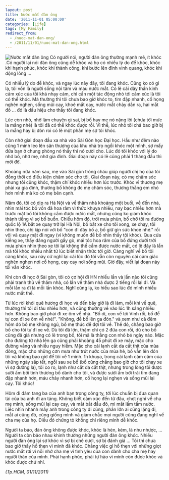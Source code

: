 ```yaml
---
layout: post
title: Nước mắt đàn ông
date: '2011-11-01 05:00:00'
categories: [Life]
tags: [My Family]
redirect_from: 
  - /nuoc-mat-dan-ong/
  - /2011/11/01/nuoc-mat-dan-ong.html
---
```


![Nước mắt đàn ông](https://trinhvanchung.files.wordpress.com/2011/11/image.png)
Có người nói, người đàn ông thường mạnh mẽ, ít khóc .Có người lại nói đàn ông cũng dễ khóc và họ có nhiều lý do để khóc, khóc khi hạnh phúc, khóc khi thành công, khi bước lên đỉnh vinh quang, khóc khi động lòng …

Có nhiều lý do để khóc, và ngay lúc này đây, tôi đang khóc. Cũng ko có gì lạ, tôi vốn là người sống nội tâm và mau nước mắt. Có lẽ cái dây thần kinh cảm xúc của tôi khá nhạy cảm, chỉ cần một tác động nhỏ tới cảm xúc là tôi có thể khóc. Mà thường thì tôi chưa bao giờ khóc to, tim đập nhanh, cổ họng nghèn nghẹn, sống mũi cay, khoé mắt cay, nước mắt chảy dần ra, hai mắt đỏ … đó là dấu hiệu cho thấy tôi đang khóc.

Lúc còn nhỏ, nhỡ làm chuyện gì sai, bị bố hay mẹ nó nặng lời (chưa tới mức la mắng nhé) là tôi đã có thể khóc được rồi. Vì thế, lúc nhỏ tôi chả bao giờ bị la mắng hay bị đòn roi có lẽ một phần mẹ sợ tôi khóc.

Còn nhớ giai đoạn đầu xa nhà vào Sài Gòn học Đại học. Hầu như đêm nào cũng 1 mình leo lên sân thượng của khu nhà trọ ngồi khóc một mình, sợ mấy đứa bạn ở chung phòng nó thấy thì nó cười cho. Lúc đó tôi khóc với lý do nhớ bố, nhớ mẹ, nhớ gia đình. Giai đoạn này có lẽ cũng phải 1 tháng đầu thì mới đỡ.

Khoảng nửa năm sau, mẹ vào Sài gòn trông cháu giúp người chị họ của tôi đồng thời có điều kiện chăm sóc cho tôi. Giai đoạn này, có mẹ chăm sóc nhưng tôi cũng khóc, thậm chí khóc nhiều hơn lúc trước. Khóc vì thương mẹ phải xa gia đình, thương bố không đc mẹ chăm sóc, thương thằng em nhỏ hơn mình mà ko có mẹ bên cạnh.

Năm đó, tôi có dịp ra Hà Nội và về thăm nhà khoảng một buổi, về đến nhà, nhìn mái tóc bố vốn đã hoa râm vì thức khuya nhiều, nay bạc nhiều hơn mà trước mặt bố tôi không cầm được nước mắt, nhưng cũng ko giám khóc thành tiếng vì sợ bố buồn. Chiều hôm đó, trời mưa phùn, bố chở tôi ra đường quốc lộ 1A bắt xe quay trở lại Hà Nội, bố bắt xe cho tôi xong, xe chạy, tôi nhìn theo, chị kịp nói với bố "con đi đây bố ạ, bố giữ gìn sức khoẻ nhé." rồi vội vã quay mặt đi ngay (vì không muốn để bố nhìn thấy tôi khóc). Qua cửa kiếng xe, thấy dáng người gầy gò, mái tóc hoa râm của bố đứng dưới trời mưa phùn nhìn theo xe tôi lại không thể cầm được nước mắt, có lẽ đây là lần mà tôi khóc nhiều nhất từ lúc biết nhận thức tới giờ. Càng nghĩ về bố tôi càng khóc, sau này cứ nghĩ lại cái lúc đó tôi vẫn còn nguyên cái cảm giác nghèn nghẹn nơi cổ họng, cay cay nơi sống mũi. Giờ đây, viết lại đoạn này tôi vẫn khóc.

Khi còn đi học ở Sài gòn, tôi có cơ hội đi HN nhiều lần và lần nào tôi cũng phải tranh thủ về thăm nhà, có lần về thăm nhà được 2 tiếng rồi lại đi. Và mỗi lần ra đi là mỗi lần khóc. Nghĩ cũng lạ, ko hiểu sao lúc đó mình nhiều nước mắt thế.

Từ lúc rời khỏi quê hương đi học và đến bây giờ là đi làm, mỗi khi về quê, thường thì tôi đi tàu nhiều hơn, và cũng thường về vào lúc 1h sáng nhiều hơn. Không bao giờ phải đi xe ôm về nhà. "Bố ơi, con về tới Vinh rồi, bố để tự con đi xe ôm về nhé!". "Không, để bố lên ga đón." và xem như cả đêm hôm đó bố mẹ không ngủ, bố mẹ thức để đợi tôi về. Thế đó, chẳng bao giờ bố cho tôi tự đi xe về. Dù tôi đã lớn, thậm chí có 2 đứa con rồi, dù cho bố cũng đã già nhưng có lẽ trong bố, tôi mã là thằng con nhỏ bé ngày nào. Mặc cho đường từ nhà lên ga cũng phải khoảng 45 phút đi xe máy, mặc cho đường vắng và nhiều nguy hiểm. Mặc cho cái lạnh cắt da cắt thịt của mùa đông, mặc cho những cơn mưa như trút nước của mùa hè, bố vẫn lên đón tôi và không bao giờ để tôi về 1 mình. 1h khuya, trong cái lạnh căm căm của những ngày sắp tết, ngồi sau xe bố (bố cũng chẳng bao giờ cho tôi chạy xe vì sợ đường lạ), tôi co ro, lạnh như cắt da cắt thịt, nhưng trong lòng tôi được sưởi ấm bởi tình thương bố dành cho tôi, và được sưởi ấm bởi trái tim đang đập nhanh hơn, máu chảy nhanh hơn, cổ họng lại nghẹn và sống mũi lại cay. Tôi khóc!

Hôm đi đám tang ba của anh bạn trong công ty, tới lúc chuẩn bị đưa quan tài của ba anh đi an táng. Không biết cảm xúc đến từ đâu, chợt nghĩ về cha mẹ mình, sống mũi lại cay cay, và mắt bắt đầu đỏ, mi mắt lấm tấm nước. Liếc nhìn nhanh mấy anh trong công ty đi cùng, phần lớn ai cũng lặng đi, mắt ai cũng đỏ, cũng giống mình và giám chắc mọi người cũng đang nghĩ về cha mẹ của họ. Điều đó chứng tỏ không chỉ riêng mình dễ khóc.

Người ta bảo, đàn ông không được khóc, khóc là hèn, kém, là nhu nhược, … Người ta còn bảo nhau khinh thường những người đàn ông khóc. Nhiều người đàn ông lại sợ khóc vì sợ bị chê cười, sợ bị đánh giá … Tôi thì chưa bao giờ thấy hổ thẹn vì mình đã khóc. Chẳng việc gì hổ thẹn với những giọt nước mắt rơi vì nỗi nhớ cha mẹ vì tình yêu của con dành cho cha mẹ hay người thân của mình. Phải hạnh phúc, phải tự hào vì mình còn được khóc và khóc được chứ nhỉ.

*(Tp.HCM, 01/11/2011)*
